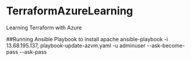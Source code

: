 # TerraformAzureLearning
Learning Terraform with Azure


##Running Ansible Playbook to install apache
ansible-playbook -i 13.68.195.137, playbook-update-azvm.yaml -u adminuser --ask-become-pass --ask-pass
